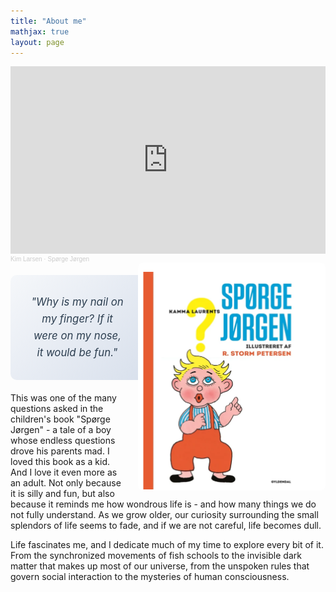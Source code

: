 ```yaml
---
title: "About me"
mathjax: true
layout: page
---
```


<iframe width="100%" height="300" scrolling="no" frameborder="no" allow="autoplay" src="https://w.soundcloud.com/player/?url=https%3A//api.soundcloud.com/tracks/253856343&color=%23ff5500&auto_play=false&hide_related=false&show_comments=true&show_user=true&show_reposts=false&show_teaser=true&visual=true"></iframe><div style="font-size: 10px; color: #cccccc;line-break: anywhere;word-break: normal;overflow: hidden;white-space: nowrap;text-overflow: ellipsis; font-family: Interstate,Lucida Grande,Lucida Sans Unicode,Lucida Sans,Garuda,Verdana,Tahoma,sans-serif;font-weight: 100;"><a href="https://soundcloud.com/kim-larsen-official" title="Kim Larsen" target="_blank" style="color: #cccccc; text-decoration: none;">Kim Larsen</a> · <a href="https://soundcloud.com/kim-larsen-official/sp-rge-j-rgen-1" title="Spørge Jørgen" target="_blank" style="color: #cccccc; text-decoration: none;">Spørge Jørgen</a></div>

<img align="right" src="/assets/spgjrgn.png" width="300" style="margin-left: 20px; border-radius: 8px;">

<div style="text-align: center; padding: 30px; background: linear-gradient(135deg, #f5f7fa 0%, #c3cfe2 100%); border-radius: 10px; margin: 20px 0;">
  <p style="font-size: 1.2em; font-style: italic; color: #2c3e50; margin: 0; line-height: 1.6;">
    "Why is my nail on my finger? If it were on my nose, it would be fun."
  </p>
</div>

This was one of the many questions asked in the children's book "Spørge Jørgen" - a tale of a boy whose endless questions drove his parents mad. I loved this book as a kid. And I love it even more as an adult. Not only because it is silly and fun, but also because it reminds me how wondrous life is - and how many things we do not fully understand. As we grow older, our curiosity surrounding the small splendors of life seems to fade, and if we are not careful, life becomes dull.

Life fascinates me, and I dedicate much of my time to explore every bit of it. From the synchronized movements of fish schools to the invisible dark matter that makes up most of our universe, from the unspoken rules that govern social interaction to the mysteries of human consciousness.

